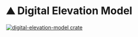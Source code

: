 # ⛰️ Digital Elevation Model

[![digital-elevation-model crate](https://img.shields.io/crates/v/digital-elevation-model.svg)](https://crates.io/crates/digital-elevation-model)

